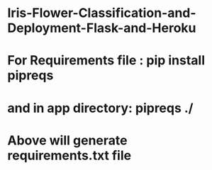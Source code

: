 # Iris-Flower-Classification-and-Deployment-Flask-and-Heroku
# For Requirements file : pip install pipreqs 
# and in app directory: pipreqs ./
# Above will generate requirements.txt file
